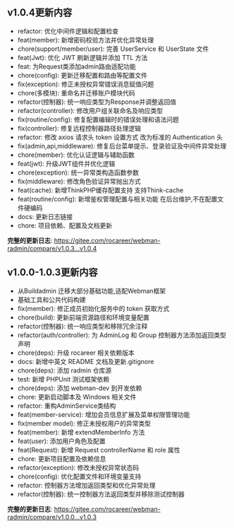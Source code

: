 ## v1.0.4更新内容

* refactor: 优化中间件逻辑和配置检查
* feat(member): 新增密码校验方法并优化异常处理
* chore(support/member/user): 完善 UserService 和 UserState 文件
* feat(Jwt): 优化 JWT 刷新逻辑并添加 TTL 方法
* feat: 为Request类添加admin路由适配功能
* chore(config): 更新迁移配置和路由等配置文件
* fix(exception): 修正未授权异常错误消息赋值问题
* chore(多模块): 重命名并迁移账户模块代码
* refactor(控制器): 统一响应类型为Response并调整返回值
* refactor(controller): 修改用户组关联命名及响应类型
* fix(routine/config): 修复配置编辑时的错误处理和语法问题
* fix(controller): 修复远程控制器路径处理逻辑
* refactor: 修改 axios 请求头 token 设置方式 改为标准的 Authentication 头
* fix(admin,api,middleware): 修复后台菜单提示、登录验证及中间件异常处理
* chore(member): 优化认证逻辑与辅助函数
* feat(jwt): 升级JWT组件并优化逻辑
* chore(exception): 统一异常类构造函数参数
* fix(middleware): 修改角色验证异常抛出方式
* feat(cache): 新增ThinkPHP缓存配置支持 支持Think-cache
* feat(routine/config): 新增鉴权管理配置与相关功能 在后台维护,不在配置文件硬编码
* docs: 更新日志链接
* chore: 项目依赖、配置及文档更新

**完整的更新日志**: https://gitee.com/rocareer/webman-radmin/compare/v1.0.3...v1.0.4

## v1.0.0-1.0.3更新内容

* 从Buildadmin 迁移大部分基础功能,适配Webman框架
* 基础工具和公共代码构建
* fix(member): 修正成员初始化服务中的 token 获取方式
* chore(build): 更新前端资源路径和环境变量配置
* refactor(控制器): 统一响应类型和移除冗余注释
* refactor(auth/controller): 为 AdminLog 和 Group 控制器方法添加返回类型声明
* chore(deps): 升级 rocareer 相关依赖版本
* docs: 新增中英文 README 文档及更新.gitignore
* chore(deps): 添加 radmin 仓库源
* test: 新增 PHPUnit 测试框架依赖
* chore(deps): 添加 webman-dev 到开发依赖
* chore: 更新启动脚本及 Windows 相关文件
* refactor: 重构AdminService类结构
* feat(member-service): 增加会员信息扩展及菜单权限管理功能
* fix(member model): 修正未授权用户的异常类型
* feat(member): 新增 extendMemberInfo 方法
* feat(user): 添加用户角色及配置
* feat(Request): 新增 Request controllerName 和 role 属性
* chore: 更新项目配置及依赖信息
* refactor(exception): 修改未授权异常状态码
* chore(config): 优化配置文件和环境变量支持
* refactor: 控制器方法增加返回类型和优化异常处理
* refactor(控制器): 统一控制器方法返回类型并移除测试控制器

**完整的更新日志**: https://gitee.com/rocareer/webman-radmin/compare/v1.0.0...v1.0.3
